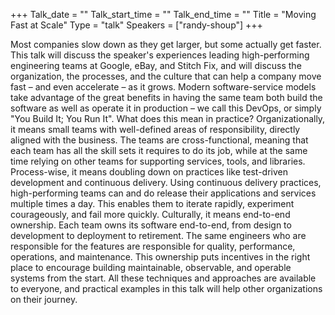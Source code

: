 +++
Talk_date = ""
Talk_start_time = ""
Talk_end_time = ""
Title = "Moving Fast at Scale"
Type = "talk"
Speakers = ["randy-shoup"]
+++

Most companies slow down as they get larger, but some actually get faster. This talk will discuss the speaker's experiences leading high-performing engineering teams at Google, eBay, and Stitch Fix, and will discuss the organization, the processes, and the culture that can help a company move fast – and even accelerate – as it grows. Modern software-service models take advantage of the great benefits in having the same team both build the software as well as operate it in production – we call this DevOps, or simply "You Build It; You Run It". What does this mean in practice? Organizationally, it means small teams with well-defined areas of responsibility, directly aligned with the business. The teams are cross-functional, meaning that each team has all the skill sets it requires to do its job, while at the same time relying on other teams for supporting services, tools, and libraries. Process-wise, it means doubling down on practices like test-driven development and continuous delivery. Using continuous delivery practices, high-performing teams can and do release their applications and services multiple times a day. This enables them to iterate rapidly, experiment courageously, and fail more quickly. Culturally, it means end-to-end ownership. Each team owns its software end-to-end, from design to development to deployment to retirement. The same engineers who are responsible for the features are responsible for quality, performance, operations, and maintenance. This ownership puts incentives in the right place to encourage building maintainable, observable, and operable systems from the start. All these techniques and approaches are available to everyone, and practical examples in this talk will help other organizations on their journey.
